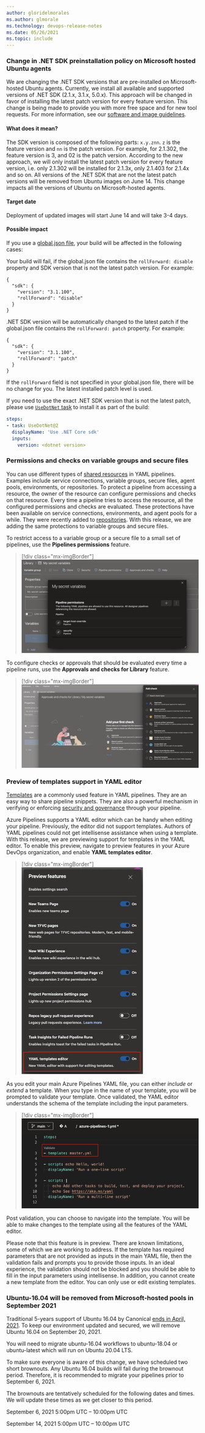 ```yaml
---
author: gloridelmorales
ms.author: glmorale
ms.technology: devops-release-notes
ms.date: 05/26/2021
ms.topic: include
---
```


### Change in .NET SDK preinstallation policy on Microsoft hosted Ubuntu agents

We are changing the .NET SDK versions that are pre-installed on Microsoft-hosted Ubuntu agents. Currently, we install all available and supported versions of .NET SDK (2.1.x, 3.1.x, 5.0.x). This approach will be changed in favor of installing the latest patch version for every feature version. This change is being made to provide you with more free space and for new tool requests. For more information, see our [software and image guidelines](https://github.com/actions/virtual-environments/blob/main/docs/software-and-images-guidelines.md).

#### What does it mean?

The SDK version is composed of the following parts: `x.y.znn`. `z` is the feature version and `nn` is the patch version. For example, for 2.1.302, the feature version is 3, and 02 is the patch version. According to the new approach, we will only install the latest patch version for every feature version, i.e. only 2.1.302 will be installed for 2.1.3x, only 2.1.403 for 2.1.4x and so on. All versions of the .NET SDK that are not the latest patch versions will be removed from Ubuntu images on June 14. This change impacts all the versions of Ubuntu on Microsoft-hosted agents.

#### Target date

Deployment of updated images will start June 14 and will take 3-4 days.

#### Possible impact

If you use a [global.json file](/dotnet/core/tools/global-json), your build will be affected in the following cases:

Your build will fail, if the global.json file contains the `rollForward: disable` property and SDK version that is not the latest patch version. For example:
```
{
  "sdk": {
    "version": "3.1.100",
    "rollForward": "disable"
  }
}
```

.NET SDK version will be automatically changed to the latest patch if the global.json file contains the `rollForward: patch` property. For example:
```
{
  "sdk": {
    "version": "3.1.100",
    "rollForward": "patch"
  }
}
```

If the `rollForward` field is not specified in your global.json file, there will be no change for you. The latest installed patch level is used.

If you need to use the exact .NET SDK version that is not the latest patch, please use [`UseDotNet` task](/azure/devops/pipelines/tasks/tool/dotnet-core-tool-installer?view=azure-devops) to install it as part of the build:

``` YAML
steps:
- task: UseDotNet@2
  displayName: 'Use .NET Core sdk'
  inputs:
    version: <dotnet version>
```
### Permissions and checks on variable groups and secure files

You can use different types of [shared resources](/azure/devops/pipelines/process/about-resources?view=azure-devops) in YAML pipelines. Examples include service connections, variable groups, secure files, agent pools, environments, or repositories. To protect a pipeline from accessing a resource, the owner of the resource can configure permissions and checks on that resource. Every time a pipeline tries to access the resource, all the configured permissions and checks are evaluated. These protections have been available on service connections, environments, and agent pools for a while. They were recently added to [repositories](/azure/devops/pipelines/process/repository-resource?view=azure-devops). With this release, we are adding the same protections to variable groups and secure files.

To restrict access to a variable group or a secure file to a small set of pipelines, use the **Pipelines permissions** feature.

> [!div class="mx-imgBorder"]
> ![My secret variables](../../media/187-pipelines-01.png)

To configure checks or approvals that should be evaluated every time a pipeline runs, use the **Approvals and checks for Library** feature.

> [!div class="mx-imgBorder"]
> ![Add checks approval](../../media/187-pipelines-02.png)

### Preview of templates support in YAML editor

[Templates](/azure/devops/pipelines/process/templates?view=azure-devops) are a commonly used feature in YAML pipelines. They are an easy way to share pipeline snippets. They are also a powerful mechanism in verifying or enforcing [security and governance](/azure/devops/pipelines/security/templates?view=azure-devops) through your pipeline.

Azure Pipelines supports a YAML editor which can be handy when editing your pipeline. Previously, the editor did not support templates. Authors of YAML pipelines could not get intellisense assistance when using a template. With this release, we are previewing support for templates in the YAML editor. To enable this preview, navigate to preview features in your Azure DevOps organization, and enable **YAML templates editor**.

> [!div class="mx-imgBorder"]
> ![Enable YAML templates editor in preview features](../../media/187-pipelines-04.png)

As you edit your main Azure Pipelines YAML file, you can either _include_ or _extend_ a template. When you type in the name of your template, you will be prompted to validate your template. Once validated, the YAML editor understands the schema of the template including the input parameters.

> [!div class="mx-imgBorder"]
> ![YAML template](../../media/187-pipelines-05.png)

Post validation, you can choose to navigate into the template. You will be able to make changes to the template using all the features of the YAML editor.

Please note that this feature is in preview. There are known limitations, some of which we are working to address.
If the template has required parameters that are not provided as inputs in the main YAML file, then the validation fails and prompts you to provide those inputs. In an ideal experience, the validation should not be blocked and you should be able to fill in the input parameters using intellisense. In addition, you cannot create a new template from the editor. You can only use or edit existing templates.

### Ubuntu-16.04 will be removed from Microsoft-hosted pools in September 2021

Traditional 5-years support of Ubuntu 16.04 by Canonical [ends in April, 2021](https://ubuntu.com/16-04). To keep our environment updated and secured, we will remove Ubuntu 16.04 on September 20, 2021.

You will need to migrate ubuntu-16.04 workflows to ubuntu-18.04 or ubuntu-latest which will run on Ubuntu 20.04 LTS.

To make sure everyone is aware of this change, we have scheduled two short brownouts. Any Ubuntu 16.04 builds will fail during the brownout period. Therefore, it is recommended to migrate your pipelines prior to September 6, 2021.

The brownouts are tentatively scheduled for the following dates and times. We will update these times as we get closer to this period.

September 6, 2021 5:00pm UTC – 10:00pm UTC

September 14, 2021 5:00pm UTC – 10:00pm UTC